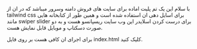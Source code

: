 با سلام این یک تم پلیت اماده برای سایت های فروش دامنه وسرور میباشد که در ان از 
tailwind css 
برای اسایل دهی ان استفاده شده است و همین طور از کتابخانه هایی مانند 
swiper slider 
برای درست کردن اسلایدر 
این وب سایت ریسپانسو هست و به دو صورت دسکتاپ و موبایل قابل نمایش هست.

برای اجرای ان کافی هست بر روی فایل 
index.html
کلیک کنید.

